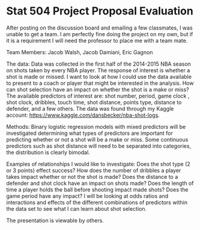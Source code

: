 # Stat 504 Project Proposal Evaluation  

After posting on the discussion board and emailing a few classmates, I was unable to get a team.  I am perfectly fine doing the project on my own, but if it is a requirement I will need the professor to place me with a team mate.  

Team Members: Jacob Walsh, Jacob Damiani, Eric Gagnon    

The data: Data was collected in the first half of the 2014-2015 NBA season on shots taken by every NBA player.  The response of interest is whether a shot is made or missed. I want to look at how I could use the data available to present to a coach or player that might be interested in the analysis.  How can shot selection have an impact on whether the shot is a make or miss?   The available predictors of interest are: shot number, period, game clock , shot clock, dribbles, touch time, shot distance, points type, distance to defender, and a few others.  The data was found through my Kaggle account: https://www.kaggle.com/dansbecker/nba-shot-logs.   

Methods: Binary logistic regression models with mixed predictors will be investigated determining what types of predictors are important for predicting whether or not a shot will be a make or miss.  Some continuous predictors such as shot distance will need to be separated into categories, the distribution is clearly bimodal.  

Examples of relationships I would like to investigate: Does the shot type (2 or 3 points) effect success?  How does the number of dribbles a player takes impact whether or not the shot is made?  Does the distance to a defender and shot clock have an impact on shots made? Does the length of time a player holds the ball before shooting impact made shots?  Does the game period have any impact?  I will be looking at odds ratios and interactions and effects of the different combinations of predictors within the data set to see what I can learn about shot selection.  

The presentation is viewable by others.  
